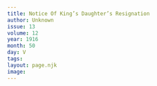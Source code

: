 ```yaml
---
title: Notice Of King’s Daughter’s Resignation
author: Unknown
issue: 13
volume: 12
year: 1916
month: 50
day: V
tags:
layout: page.njk
image:
---
```





